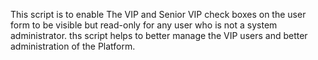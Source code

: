 This script is to enable The VIP and Senior VIP check boxes on the user form to be visible but read-only for any user who is not a system administrator.  ths script helps to better manage the VIP users and better administration of the Platform. 
